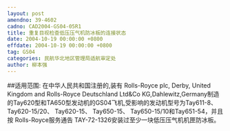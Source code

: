 ```yaml
---
layout: post
amendno: 39-4602
cadno: CAD2004-GS04-05R1
title: 重复目视检查低压压气机防冰板的连接状态
date: 2004-10-19 00:00:00 +0800
effdate: 2004-10-19 00:00:00 +0800
tag: GS04
categories: 民航华北地区管理局适航审定处
author: 柳本强
---
```


##适用范围:
在中华人民共和国注册的,装有 Rolls-Royce plc, Derby, United Kingdom and Rolls-Royce Deutschland Ltd&Co KG,Dahlewitz,Germany制造的Tay620型和TA650型发动机的GS04飞机,受影响的发动机型号为Tay611-8、Tay620-15/20、 Tay620-15、 Tay650-15、 Tay650-15/10和Tay651-54，并且按 Rolls-Royce服务通告 TAY-72-1326安装过至少一块低压压气机机匣防冰板。

